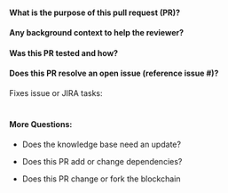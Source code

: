 <!--- Remove sections that do not apply -->


#### What is the purpose of this pull request (PR)?



#### Any background context to help the reviewer?



#### Was this PR tested and how?



#### Does this PR resolve an open issue (reference issue #)?

Fixes issue or JIRA tasks:

#

#### More Questions:


- Does the knowledge base need an update?

- Does this PR add or change dependencies?

- Does this PR change or fork the blockchain